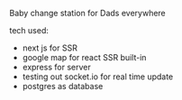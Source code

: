 Baby change station for Dads everywhere

tech used:

- next js for SSR
- google map for react SSR built-in
- express for server
- testing out socket.io for real time update
- postgres as database
